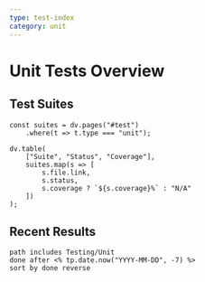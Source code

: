 ```yaml
---
type: test-index
category: unit
---
```


# Unit Tests Overview

## Test Suites
```dataviewjs
const suites = dv.pages("#test")
    .where(t => t.type === "unit");

dv.table(
    ["Suite", "Status", "Coverage"],
    suites.map(s => [
        s.file.link,
        s.status,
        s.coverage ? `${s.coverage}%` : "N/A"
    ])
);
```

## Recent Results
```tasks
path includes Testing/Unit
done after <% tp.date.now("YYYY-MM-DD", -7) %>
sort by done reverse
```
